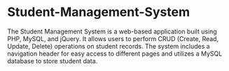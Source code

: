 # Student-Management-System
The Student Management System is a web-based application built using PHP, MySQL, and jQuery. It allows users to perform CRUD (Create, Read, Update, Delete) operations on student records. The system includes a navigation header for easy access to different pages and utilizes a MySQL database to store student data.
